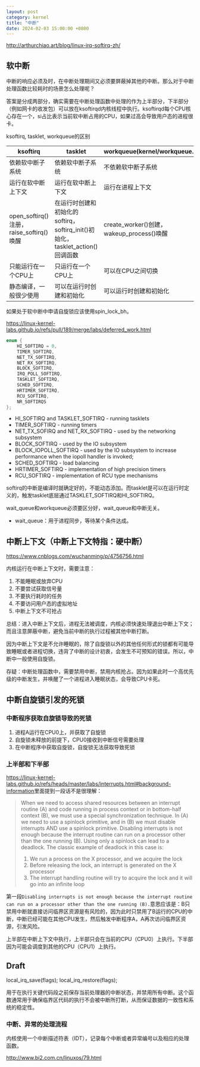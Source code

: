 ```yaml
---
layout: post
category: kernel
title: "中断"
date: 2024-02-03 15:00:00 +0800
---
```


<http://arthurchiao.art/blog/linux-irq-softirq-zh/>

## 软中断

中断的响应必须及时，在中断处理期间又必须要屏蔽掉其他的中断。那么对于中断处理函数比较耗时的场景怎么处理呢？

答案是分成两部分，确实需要在中断处理函数中处理的作为上半部分，下半部分（例如网卡的收发包）可以放在ksoftirqd内核线程中执行。ksoftirqd每个CPU核心存在一个，si占比表示当前软中断占用的CPU，如果过高会导致用户态的进程很卡。

ksoftirq, tasklet, workqueue的区别

|ksoftirq|tasklet|workqueue(kernel/workqueue.c)|
|-|-|-|
|依赖软中断子系统|依赖软中断子系统|不依赖软中断子系统|
|运行在软中断上下文|运行在软中断上下文|运行在进程上下文|
|open_softirq()注册，raise_softirq()唤醒|在运行时创建和初始化的softirq，softirq_init()初始化，tasklet_action()回调函数|create_worker()创建，wakeup_process()唤醒|
|只能运行在一个CPU上|只运行在一个CPU上|可以在CPU之间切换|
|静态编译，一般很少使用|可以在运行时创建和初始化|可以运行时创建和初始化|

如果处于软中断中申请自旋锁应该使用spin_lock_bh。

<https://linux-kernel-labs.github.io/refs/pull/189/merge/labs/deferred_work.html>

```c
enum {
    HI_SOFTIRQ = 0,
    TIMER_SOFTIRQ,
    NET_TX_SOFTIRQ,
    NET_RX_SOFTIRQ,
    BLOCK_SOFTIRQ,
    IRQ_POLL_SOFTIRQ,
    TASKLET_SOFTIRQ,
    SCHED_SOFTIRQ,
    HRTIMER_SOFTIRQ,
    RCU_SOFTIRQ,
    NR_SOFTIRQS
};
```

* HI_SOFTIRQ and TASKLET_SOFTIRQ - running tasklets
* TIMER_SOFTIRQ - running timers
* NET_TX_SOFIRQ and NET_RX_SOFTIRQ - used by the networking subsystem
* BLOCK_SOFTIRQ - used by the IO subsystem
* BLOCK_IOPOLL_SOFTIRQ - used by the IO subsystem to increase performance when the iopoll handler is invoked;
* SCHED_SOFTIRQ - load balancing
* HRTIMER_SOFTIRQ - implementation of high precision timers
* RCU_SOFTIRQ - implementation of RCU type mechanisms

softirq的中断是编译时就确定好的，不能动态添加。而tasklet是可以在运行时定义的，触发tasklet底层通过TASKLET_SOFTIRQ和HI_SOFTIRQ。

wait_queue和workqueue必须要区分好，wait_queue和中断无关。

* wait_queue：用于进程同步，等待某个条件达成。

## 中断上下文（中断上下文特指：硬中断）

<https://www.cnblogs.com/wuchanming/p/4756756.html>

内核运行在中断上下文时，需要注意：

1. 不能睡眠或放弃CPU
2. 不要尝试获取信号量
3. 不要执行耗时的任务
4. 不要访问用户态的虚拟地址
5. 中断上下文不可抢占

总结：进入中断上下文后，进程无法被调度，内核必须快速处理退出中断上下文；而且注意屏蔽中断，避免当前中断的执行过程被其他中断打断。

因为中断上下文是不允许睡眠的，除了自旋锁以外的其他任何形式的锁都有可能导致睡眠或者进程切换，违背了中断的设计初衷，会发生不可预知的错误。所以，中断中一般使用自旋锁。

存疑：中断处理函数中，需要禁用中断，禁用内核抢占。因为如果此时一个高优先级的中断发生，并唤醒了一个进程进入睡眠状态，会导致CPU卡死。

## 中断自旋锁引发的死锁

### 中断程序获取自旋锁导致的死锁

1. 进程A运行在CPU0上，并获取了自旋锁
2. 自旋锁未释放的前提下，CPU0接收到中断信号需要处理
3. 在中断程序中获取自旋锁，自旋锁无法获取导致死锁

### 上半部和下半部

<https://linux-kernel-labs.github.io/refs/heads/master/labs/interrupts.html#background-information>里面提到一段话不是很理解：

> When we need to access shared resources between an interrupt routine (A) and code running in process context or in bottom-half context (B), we must use a special synchronization technique. In (A) we need to use a spinlock primitive, and in (B) we must disable interrupts AND use a spinlock primitive. Disabling interrupts is not enough because the interrupt routine can run on a processor other than the one running (B).
> Using only a spinlock can lead to a deadlock. The classic example of deadlock in this case is:
> 1. We run a process on the X processor, and we acquire the lock
> 2. Before releasing the lock, an interrupt is generated on the X processor
> 3. The interrupt handling routine will try to acquire the lock and it will go into an infinite loop

第一段`Disabling interrupts is not enough because the interrupt routine can run on a processor other than the one running (B).`意思应该是：B只禁用中断就直接访问临界区资源是有风险的，因为此时只禁用了B运行的CPU的中断，中断已经可能在其他CPU发生，然后触发中断程序A，A再次访问临界区资源，引发风险。

上半部在中断上下文中执行，上半部只会在当前的CPU（CPU0）上执行。下半部因为可能会调度到其他的CPU（CPU1）上执行。

## Draft

local_irq_save(flags);
local_irq_restore(flags);

用于在执行关键代码段之前保存当前处理器的中断状态，并禁用所有中断。这个函数通常用于确保临界区代码的执行不会被中断所打断，从而保证数据的一致性和系统的稳定性。

### 中断、异常的处理流程

内核使用一个中断描述符表（IDT），记录每个中断或者异常编号以及相应的处理函数。

<http://www.bi2.com.cn/linuxos/79.html>
